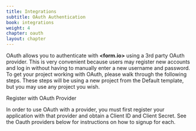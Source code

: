 ```yaml
---
title: Integrations
subtitle: OAuth Authentication
book: integrations
weight: 4
chapter: oauth
layout: chapter
---
```


OAuth allows you to authenticate with **&lt;<span class="text-primary">form</span>.<span class="text-secondary">io</span>&gt;** using a 3rd party OAuth provider. This is very convenient because users may register new accounts and log in without having to manually enter a new username and password. To get your project working with OAuth, please walk through the following steps. These steps will be using a new project from the Default template, but you may use any project you wish.

Register with OAuth Provider

In order to use OAuth with a provider, you must first register your application with that provider and obtain a Client ID and Client Secret. See the Oauth providers below for instructions on how to signup for each.

